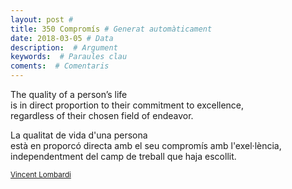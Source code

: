 ```yaml
---
layout: post #
title: 350 Compromís # Generat automàticament
date: 2018-03-05 # Data
description:  # Argument
keywords:  # Paraules clau
coments:  # Comentaris
---
```


The quality of a person’s life <br />
is in direct proportion to their commitment to excellence, <br />
regardless of their chosen field of endeavor. <br />

La qualitat de vida d'una persona <br />
està en proporcó directa amb el seu compromís amb l'exel·lència, <br />
independentment  del camp de treball que haja escollit. <br />

<small>[Vincent Lombardi](http://vincelombardi.com/quotes.html)</small>
